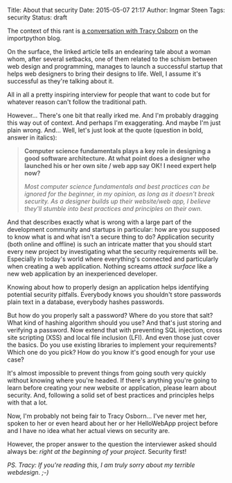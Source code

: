 Title: About that security
Date: 2015-05-07 21:17
Author: Ingmar Steen
Tags: security
Status: draft

The context of this rant is [a conversation with Tracy Osborn](http://importpython.com/blog/post/conversation-tracy-osborn-author-hellowebapp) on the importpython blog.

On the surface, the linked article tells an endearing tale about a woman whom, after several setbacks, one of them related to the schism between web design and programming, manages to launch a successful startup that helps web designers to bring their designs to life. Well, I assume it's successful as they're talking about it. 

All in all a pretty inspiring interview for people that want to code but for whatever reason can't follow the traditional path.

However... There's one bit that really irked me. And I'm probably dragging this way out of context. And perhaps I'm exaggerating. And maybe I'm just plain wrong. And... Well, let's just look at the quote (question in bold, answer in italics):

> **Computer science fundamentals plays a key role in designing a good software architecture. At what point does a designer who launched his or her own site / web app say OK! I need expert help now?**
>
> *Most computer science fundamentals and best practices can be ignored for the beginner, in my opinion, as long as it doesn't break security. As a designer builds up their website/web app, I believe they'll stumble into best practices and principles on their own.*

And that describes exactly what is wrong with a large part of the development community and startups in particular: how are you supposed to know what is and what isn't a secure thing to do? Application security (both online and offline) is such an intricate matter that you should start every new project by investigating what the security requirements will be. Especially in today's world where everything's connected and particularly when creating a web application. Nothing screams *attack surface* like a new web application by an inexperienced developer.

Knowing about how to properly design an application helps identifying potential security pitfalls. Everybody knows you shouldn't store passwords plain text in a database, everybody hashes passwords.

But how do you properly salt a password? Where do you store that salt? What kind of hashing algorithm should you use? And that's just storing and verifying a password. Now extend that with preventing SQL injection, cross site scripting (XSS) and local file inclusion (LFI). And even those just cover the basics. Do you use existing libraries to implement your requirements? Which one do you pick? How do you know it's good enough for your use case?

It's almost impossible to prevent things from going south very quickly without knowing where you're headed. If there's anything you're going to learn before creating your new website or application, please learn about security. And, following a solid set of best practices and principles helps with that a lot.

Now, I'm probably not being fair to Tracy Osborn... I've never met her,  spoken to her or even heard about her or her HelloWebApp project before and I have no idea what her actual views on security are.

However, the proper answer to the question the interviewer asked should always be: *right at the beginning of your project*. Security first! 

*PS. Tracy: If you're reading this, I am truly sorry about my terrible webdesign. ;-)*